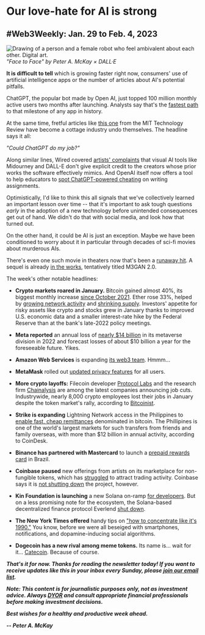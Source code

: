# Our love-hate for AI is strong
## #Web3Weekly: Jan. 29 to Feb. 4, 2023

![Drawing of a person and a female robot who feel ambivalent about each other. Digital art.](https://w3w.news/img/illos/facetoface-final.jpg)
*"Face to Face" by Peter A. McKay × DALL·E*

**It is difficult to tell** which is growing faster right now, consumers' use of artificial intelligence apps or the number of articles about AI's potential pitfalls.

ChatGPT, the popular bot made by Open AI, just topped 100 million monthly active users two months after launching. Analysts say that's the [fastest path](https://www.reuters.com/technology/chatgpt-sets-record-fastest-growing-user-base-analyst-note-2023-02-01/) to that milestone of any app in history.

At the same time, fretful articles like [this one](https://www.technologyreview.com/2023/01/31/1067436/could-chatgpt-do-my-job/) from the MIT Technology Review have become a cottage industry undo themselves. The headline says it all:

*"Could ChatGPT do my job?"*

Along similar lines, Wired covered [artists' complaints](https://www.wired.com/story/how-to-spot-generative-ai-art-according-to-artists/) that visual AI tools like Midourney and DALL-E don't give explicit credit to the creators whose prior works the software effectively mimics. And OpenAI itself now offers a tool to help educators to [spot ChatGPT-powered cheating](https://www.entrepreneur.com/business-news/openai-rolls-out-new-tool-to-combat-chatgpt-plagiarism/444096) on writing assignments.

Optimistically, I'd like to think this all signals that we've collectively learned an important lesson over time -- that it's important to ask tough questions *early* in the adoption of a new technology before unintended consequences get out of hand. We didn't do that with social media, and look how that turned out.

On the other hand, it could be AI is just an exception. Maybe we have been conditioned to worry about it in particular through decades of sci-fi movies about murderous AIs.

There's even one such movie in theaters now that's been a [runaway hit](https://www.cinemablend.com/movies/box-office/avatar-the-way-of-water-tops-the-weekend-box-office-again-but-the-real-story-is-m3gan-blowing-past-predictions). A sequel is already [in the works](https://www.rollingstone.com/tv-movies/tv-movie-news/m3gan-2-0-sequel-2025-1234663375/), tentatively titled M3GAN 2.0.

The week's other notable headlines:

- **Crypto markets roared in January.** Bitcoin gained almost 40%, its biggest monthly increase [since October 2021](https://finance.yahoo.com/news/weekly-market-wrap-bitcoin-breaches-132927384.html). Ether rose 33%, helped by [growing network activity](https://bitcoinist.com/ethereum-usage-skyrockets-eth-hits-two-month-high/) and [shrinking supply](https://www.theblock.co/post/207871/ether-supply-reaches-all-time-low-after-the-merge?utm_source=rss&utm_medium=rss). Investors' appetite for risky assets like crypto and stocks grew in January thanks to improved U.S. economic data and a smaller interest-rate hike by the Federal Reserve than at the bank's late-2022 policy meetings.

- **Meta reported** an annual loss of [nearly $14 billion](https://www.theblock.co/post/207779/metas-metaverse-losses-hit-4-3-billion-in-fourth-quarter-of-2022) in its metaverse division in 2022 and forecast losses of about $10 billion a year for the foreseeable future. Yikes.

- **Amazon Web Services** is expanding [its web3 team](https://www.coindesk.com/business/2023/02/02/amazon-web-services-hiring-to-pump-its-web3-clientele/). Hmmm...

- **MetaMask** rolled out [updated privacy features](https://www.theblock.co/post/208058/metamask-rolls-out-updates-to-privacy-settings-for-new-and-existing-users) for all users.

- **More crypto layoffs:** Filecoin developer [Protocol Labs](https://www.coindesk.com/business/2023/02/03/filecoin-parent-company-protocol-labs-cuts-21-of-staff/) and the research firm [Chainalysis](https://decrypt.co/120423/chainalysis-says-its-well-capitalized-latest-workforce-cut) are among the latest companies announcing job cuts. Industrywide, nearly 8,000 crypto employees lost their jobs in January despite the token market's rally, according to [Bitcoinist](https://bitcoinist.com/crypto-industry-cuts-jobs-despite-bitcoin-highs/).

- **Strike is expanding** Lightning Network access in the Philippines to [enable fast, cheap remittances](https://www.coindesk.com/tech/2023/01/31/strike-expands-lightning-powered-remittances-to-philippines/) denominated in bitcoin. The Phillipines is one of the world's largest markets for such transfers from friends and family overseas, with more than $12 billion in annual activity, according to CoinDesk.

- **Binance has partnered with Mastercard** to launch a [prepaid rewards card](https://decrypt.co/120212/binance-mastercard-launch-bitcoin-rewards-card-brazil) in Brazil.

- **Coinbase paused** new offerings from artists on its marketplace for non-fungible tokens, which has [struggled](https://fortune.com/crypto/2023/02/02/coinbase-halts-nft-artist-drops/) to attract trading activity. Coinbase says it is [not shutting down](https://twitter.com/Coinbase_NFT/status/1620863083198705665?s=20) the project, however.

- **Kin Foundation is launching** a new Solana on-ramp [for developers](https://www.theblock.co/post/207056/kin-foundation-debuts-solana-based-on-ramp-tool-for-app-developers?utm_source=rss&utm_medium=rss). But on a less promising note for the ecosystem, the Solana-based decentralized finance protocol Everlend [shut down](https://decrypt.co/120419/solana-based-defi-protocol-everlend-announces-shut-down).

- **The New York Times offered** handy tips on ["how to concentrate like it's 1990."](https://www.nytimes.com/2023/01/09/well/mind/concentration-focus-distraction.html) You know, before we were all beseiged with smartphones, notifications, and dopamine-inducing social algorithms.

- **Dogecoin has a new rival among meme tokens.** Its name is... wait for it... [Catecoin](https://finance.yahoo.com/news/catecoin-launching-rise-cats-play-210800749.html). Because of course. 

_**That's it for now. Thanks for reading the newsletter today! If you want to receive updates like this in your inbox every Sunday, please [join our email list](https://w3w.news).**_

_**Note: This content is for journalistic purposes only, not as investment advice. Always [DYOR](https://www.urbandictionary.com/define.php?term=DYOR) and consult appropriate financial professionals before making investment decisions.**_

_**Best wishes for a healthy and productive week ahead.**_  

_**-- Peter A. McKay**_  
